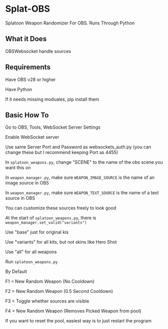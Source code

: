 # Splat-OBS
Splatoon Weapon Randomizer For OBS. Runs Through Python

## What it Does
OBSWebsocket handle sources

## Requirements
Have OBS v28 or higher

Have Python

If it needs missing moduales, pip install them

## Basic How To
Go to OBS, Tools, WebSocket Server Settings

Enable WebSocket server

Use same Server Port and Password as websockets_auth.py (you can change these but I recommend keeping Port as 4455)

In `splatoon_weapons.py`, change "SCENE" to the name of the obs scene you want this on

In `weapon_manager.py`, make sure `WEAPON_IMAGE_SOURCE` is the name of an image source in OBS

In `weapon_manager.py`, make sure `WEAPON_TEXT_SOURCE` is the name of a text source in OBS

You can customize these sources freely to look good


At the start of `splatoon_weapons.py`, there is `weapon_manager.set_valid("variants")`

Use "base" just for original kis

Use "variants" for all kits, but not skins like Hero Shot

Use "all" for all weapons

Run `splatoon_weapons.py`

By Default

F1 = New Random Weapon (No Cooldown)

F2 = New Random Weapon (0.5 Second Cooldown)

F3 = Toggle whether sources are visible

F4 = New Random Weapon (Removes Picked Weapon from pool)

If you want to reset the pool, easiest way is to just restart the program
